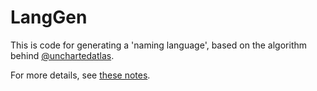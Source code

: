 # LangGen

This is code for generating a 'naming language', based on the algorithm behind [@unchartedatlas][uncharted].

For more details, see [these notes][notes].

[uncharted]: https://twitter.com/unchartedatlas
[notes]: http://mewo2.com/notes/naming-language/

<!-- [Example](http://dropecho.github.io/langgen/old) -->

[](_embeds/frontpage.html ':include :type=iframe width=100% height=400px')
